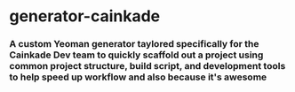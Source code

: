 # generator-cainkade

### A custom Yeoman generator taylored specifically for the Cainkade Dev team to quickly scaffold out a project using common project structure, build script, and development tools to help speed up workflow and also because it's awesome
                                                       

